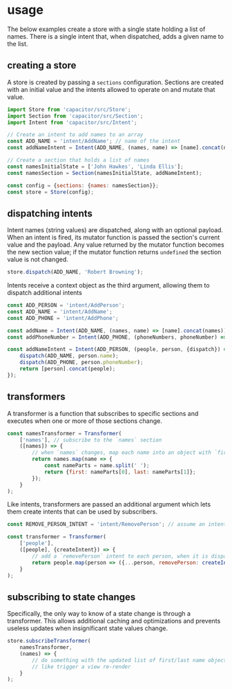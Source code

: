 # usage

The below examples create a store with a single state holding a list of names. There is a single intent that, when dispatched, adds a given name to the list.

## creating a store

A store is created by passing a `sections` configuration. Sections are created with an initial value and the intents allowed to operate on and mutate that value.

```javascript
import Store from 'capacitor/src/Store';
import Section from 'capacitor/src/Section';
import Intent from 'capacitor/src/Intent';

// Create an intent to add names to an array
const ADD_NAME = 'intent/AddName'; // name of the intent
const addNameIntent = Intent(ADD_NAME, (names, name) => [name].concat(names)); // return a new array without mutation

// Create a section that holds a list of names
const namesInitialState = ['John Hawkes', 'Linda Ellis'];
const namesSection = Section(namesInitialState, addNameIntent);

const config = {sections: {names: namesSection}};
const store = Store(config);
```

## dispatching intents

Intent names (string values) are dispatched, along with an optional payload. When an intent is fired, its mutator function is passed the section's current value and the payload. Any value returned by the mutator function becomes the new section value; if the mutator function returns `undefined` the section value is not changed.

```javascript
store.dispatch(ADD_NAME, 'Robert Browning');
```

Intents receive a context object as the third argument, allowing them to dispatch additional intents

```javascript
const ADD_PERSON = 'intent/AddPerson';
const ADD_NAME = 'intent/AddName';
const ADD_PHONE = 'intent/AddPhone';

const addName = Intent(ADD_NAME, (names, name) => [name].concat(names));
const addPhoneNumber = Intent(ADD_PHONE, (phoneNumbers, phoneNumber) => [phoneNumber].concat(phoneNumbers));

const addNameIntent = Intent(ADD_PERSON, (people, person, {dispatch}) => {
    dispatch(ADD_NAME, person.name);
    dispatch(ADD_PHONE, person.phoneNumber);
    return [person].concat(people);
});
```

## transformers

A transformer is a function that subscribes to specific sections and executes when one or more of those sections change.

```javascript
const namesTransformer = Transformer(
    ['names'], // subscribe to the `names` section
    ([names]) => {
        // when `names` changes, map each name into an object with `first` and `last` properties
        return names.map(name => {
            const nameParts = name.split(' ');
            return {first: nameParts[0], last: nameParts[1]};
        });
    }
);
```

Like intents, transformers are passed an additional argument which lets them create intents that can be used by subscribers.

```javascript
const REMOVE_PERSON_INTENT = 'intent/RemovePerson'; // assume an intent that takes a person's ID and removes him / her

const transformer = Transformer(
    ['people'],
    ([people], {createIntent}) => {
        // add a `removePerson` intent to each person, when it is dispatched, the REMOVE_PERSON_INTENT is triggered along with the person's id
        return people.map(person => ({...person, removePerson: createIntent(REMOVE_PERSON_INTENT, person.id)});
    }
);
```

## subscribing to state changes

Specifically, the only way to know of a state change is through a transformer. This allows additional caching and optimizations and prevents useless updates when insignificant state values change.

```javascript
store.subscribeTransformer(
    namesTransformer,
    (names) => {
        // do something with the updated list of first/last name objects
        // like trigger a view re-render
    }
);
```